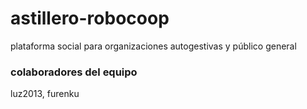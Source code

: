 # astillero-robocoop

plataforma social para organizaciones autogestivas y público general

### colaboradores del equipo
luz2013, furenku
